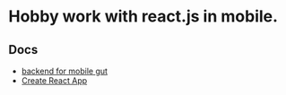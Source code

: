 # Hobby work with react.js in mobile.

## Docs

- [backend for mobile gut](https://github.com/IDriuk/back)
- [Create React App ](https://github.com/IDriuk/m_gut/blob/master/create_react_app_readme.md)
